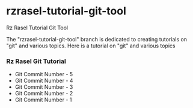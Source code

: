 # rzrasel-tutorial-git-tool
Rz Rasel Tutorial Git Tool

The "rzrasel-tutorial-git-tool" branch is dedicated to creating tutorials on "git" and various topics. Here is a tutorial on "git" and various topics

### Rz Rasel Git Tutorial
- Git Commit Number - 5
- Git Commit Number - 4
- Git Commit Number - 3
- Git Commit Number - 2
- Git Commit Number - 1